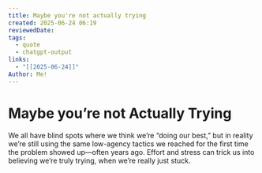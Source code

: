 ```yaml
---
title: Maybe you're not actually trying
created: 2025-06-24 06:19
reviewedDate: 
tags:
  - quote
  - chatgpt-output
links:
  - "[[2025-06-24]]"
Author: Me!
---
```

# Maybe you’re not Actually Trying 


We all have blind spots where we think we’re “doing our best,” but in reality we’re still using the same low-agency tactics we reached for the first time the problem showed up—often years ago. Effort and stress can trick us into believing we’re truly trying, when we’re really just stuck.